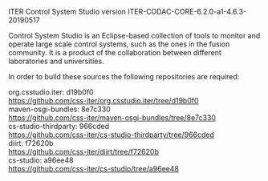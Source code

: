 ITER Control System Studio version ITER-CODAC-CORE-6.2.0-a1-4.6.3-20190517

Control System Studio is an Eclipse-based collection of tools
to monitor and operate large scale control systems, such as the
ones in the fusion community. It is a product of the collaboration
between different laboratories and universities.

In order to build these sources the following repositories are required:

org.csstudio.iter: d19b0f0  
<https://github.com/css-iter/org.csstudio.iter/tree/d19b0f0>  
maven-osgi-bundles: 8e7c330  
<https://github.com/css-iter/maven-osgi-bundles/tree/8e7c330>  
cs-studio-thirdparty: 966cded  
<https://github.com/css-iter/cs-studio-thirdparty/tree/966cded>  
diirt: f72620b  
<https://github.com/css-iter/diirt/tree/f72620b>  
cs-studio: a96ee48  
<https://github.com/css-iter/cs-studio/tree/a96ee48>  
